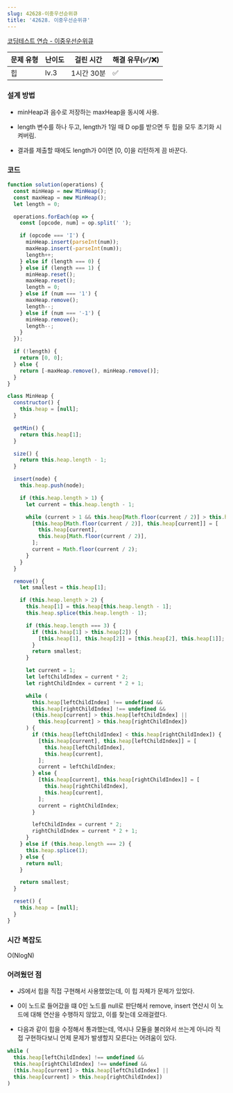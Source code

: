 ```yaml
---
slug: 42628-이중우선순위큐
title: '42628. 이중우선순위큐'
---
```


[코딩테스트 연습 - 이중우선순위큐](https://programmers.co.kr/learn/courses/30/lessons/42628)

| 문제 유형 | 난이도 | 걸린 시간  | 해결 유무(✅/❌) |
| --------- | ------ | ---------- | ---------------- |
| 힙        | lv.3   | 1시간 30분 | ✅               |

### **설계 방법**

- minHeap과 음수로 저장하는 maxHeap을 동시에 사용.

- length 변수를 하나 두고, length가 1일 때 D op를 받으면 두 힙을 모두 초기화 시켜버림.

- 결과를 제출할 때에도 length가 0이면 [0, 0]을 리턴하게 끔 바꾼다.

### 코드

```javascript
function solution(operations) {
  const minHeap = new MinHeap();
  const maxHeap = new MinHeap();
  let length = 0;

  operations.forEach(op => {
    const [opcode, num] = op.split(' ');

    if (opcode === 'I') {
      minHeap.insert(parseInt(num));
      maxHeap.insert(-parseInt(num));
      length++;
    } else if (length === 0) {
    } else if (length === 1) {
      minHeap.reset();
      maxHeap.reset();
      length = 0;
    } else if (num === '1') {
      maxHeap.remove();
      length--;
    } else if (num === '-1') {
      minHeap.remove();
      length--;
    }
  });

  if (!length) {
    return [0, 0];
  } else {
    return [-maxHeap.remove(), minHeap.remove()];
  }
}

class MinHeap {
  constructor() {
    this.heap = [null];
  }

  getMin() {
    return this.heap[1];
  }

  size() {
    return this.heap.length - 1;
  }

  insert(node) {
    this.heap.push(node);

    if (this.heap.length > 1) {
      let current = this.heap.length - 1;

      while (current > 1 && this.heap[Math.floor(current / 2)] > this.heap[current]) {
        [this.heap[Math.floor(current / 2)], this.heap[current]] = [
          this.heap[current],
          this.heap[Math.floor(current / 2)],
        ];
        current = Math.floor(current / 2);
      }
    }
  }

  remove() {
    let smallest = this.heap[1];

    if (this.heap.length > 2) {
      this.heap[1] = this.heap[this.heap.length - 1];
      this.heap.splice(this.heap.length - 1);

      if (this.heap.length === 3) {
        if (this.heap[1] > this.heap[2]) {
          [this.heap[1], this.heap[2]] = [this.heap[2], this.heap[1]];
        }
        return smallest;
      }

      let current = 1;
      let leftChildIndex = current * 2;
      let rightChildIndex = current * 2 + 1;

      while (
        this.heap[leftChildIndex] !== undefined &&
        this.heap[rightChildIndex] !== undefined &&
        (this.heap[current] > this.heap[leftChildIndex] ||
          this.heap[current] > this.heap[rightChildIndex])
      ) {
        if (this.heap[leftChildIndex] < this.heap[rightChildIndex]) {
          [this.heap[current], this.heap[leftChildIndex]] = [
            this.heap[leftChildIndex],
            this.heap[current],
          ];
          current = leftChildIndex;
        } else {
          [this.heap[current], this.heap[rightChildIndex]] = [
            this.heap[rightChildIndex],
            this.heap[current],
          ];
          current = rightChildIndex;
        }

        leftChildIndex = current * 2;
        rightChildIndex = current * 2 + 1;
      }
    } else if (this.heap.length === 2) {
      this.heap.splice(1);
    } else {
      return null;
    }

    return smallest;
  }

  reset() {
    this.heap = [null];
  }
}
```

### **시간 복잡도**

O(NlogN)

### **어려웠던 점**

- JS에서 힙을 직접 구현해서 사용했었는데, 이 힙 자체가 문제가 있었다.

- 0이 노드로 들어갔을 떄 0인 노드를 null로 판단해서 remove, insert 연산시 이 노드에 대해 연산을 수행하지 않았고, 이를 찾는데 오래걸렸다.

- 다음과 같이 힙을 수정해서 통과했는데, 역시나 모듈을 불러와서 쓰는게 아니라 직접 구현하다보니 언제 문제가 발생할지 모른다는 어려움이 있다.

```javascript
while (
  this.heap[leftChildIndex] !== undefined &&
  this.heap[rightChildIndex] !== undefined &&
  (this.heap[current] > this.heap[leftChildIndex] ||
  this.heap[current] > this.heap[rightChildIndex])
)
```
